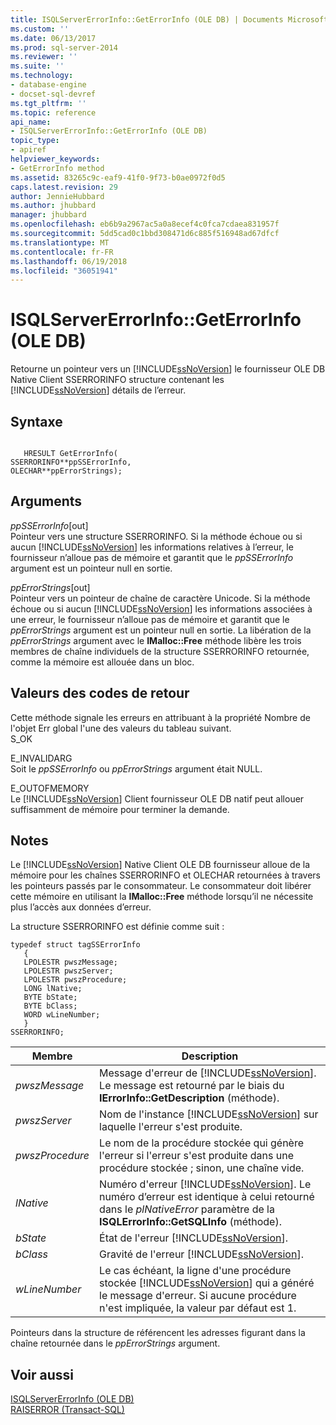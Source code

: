```yaml
---
title: ISQLServerErrorInfo::GetErrorInfo (OLE DB) | Documents Microsoft
ms.custom: ''
ms.date: 06/13/2017
ms.prod: sql-server-2014
ms.reviewer: ''
ms.suite: ''
ms.technology:
- database-engine
- docset-sql-devref
ms.tgt_pltfrm: ''
ms.topic: reference
api_name:
- ISQLServerErrorInfo::GetErrorInfo (OLE DB)
topic_type:
- apiref
helpviewer_keywords:
- GetErrorInfo method
ms.assetid: 83265c9c-eaf9-41f0-9f73-b0ae0972f0d5
caps.latest.revision: 29
author: JennieHubbard
ms.author: jhubbard
manager: jhubbard
ms.openlocfilehash: eb6b9a2967ac5a0a8ecef4c0fca7cdaea831957f
ms.sourcegitcommit: 5dd5cad0c1bbd308471d6c885f516948ad67dfcf
ms.translationtype: MT
ms.contentlocale: fr-FR
ms.lasthandoff: 06/19/2018
ms.locfileid: "36051941"
---
```

# <a name="isqlservererrorinfogeterrorinfo-ole-db"></a>ISQLServerErrorInfo::GetErrorInfo (OLE DB)
  Retourne un pointeur vers un [!INCLUDE[ssNoVersion](../../includes/ssnoversion-md.md)] le fournisseur OLE DB Native Client SSERRORINFO structure contenant les [!INCLUDE[ssNoVersion](../../includes/ssnoversion-md.md)] détails de l’erreur.  
  
## <a name="syntax"></a>Syntaxe  
  
```  
  
   HRESULT GetErrorInfo(  
SSERRORINFO**ppSSErrorInfo,  
OLECHAR**ppErrorStrings);  
```  
  
## <a name="arguments"></a>Arguments  
 *ppSSErrorInfo*[out]  
 Pointeur vers une structure SSERRORINFO. Si la méthode échoue ou si aucun [!INCLUDE[ssNoVersion](../../includes/ssnoversion-md.md)] les informations relatives à l’erreur, le fournisseur n’alloue pas de mémoire et garantit que le *ppSSErrorInfo* argument est un pointeur null en sortie.  
  
 *ppErrorStrings*[out]  
 Pointeur vers un pointeur de chaîne de caractère Unicode. Si la méthode échoue ou si aucun [!INCLUDE[ssNoVersion](../../includes/ssnoversion-md.md)] les informations associées à une erreur, le fournisseur n’alloue pas de mémoire et garantit que le *ppErrorStrings* argument est un pointeur null en sortie. La libération de la *ppErrorStrings* argument avec le **IMalloc::Free** méthode libère les trois membres de chaîne individuels de la structure SSERRORINFO retournée, comme la mémoire est allouée dans un bloc.  
  
## <a name="return-code-values"></a>Valeurs des codes de retour  
 Cette méthode signale les erreurs en attribuant à la propriété Nombre de l'objet Err global l'une des valeurs du tableau suivant.  
 S_OK  
  
 E_INVALIDARG  
 Soit le *ppSSErrorInfo* ou *ppErrorStrings* argument était NULL.  
  
 E_OUTOFMEMORY  
 Le [!INCLUDE[ssNoVersion](../../includes/ssnoversion-md.md)] Client fournisseur OLE DB natif peut allouer suffisamment de mémoire pour terminer la demande.  
  
## <a name="remarks"></a>Notes  
 Le [!INCLUDE[ssNoVersion](../../includes/ssnoversion-md.md)] Native Client OLE DB fournisseur alloue de la mémoire pour les chaînes SSERRORINFO et OLECHAR retournées à travers les pointeurs passés par le consommateur. Le consommateur doit libérer cette mémoire en utilisant la **IMalloc::Free** méthode lorsqu’il ne nécessite plus l’accès aux données d’erreur.  
  
 La structure SSERRORINFO est définie comme suit :  
  
```  
typedef struct tagSSErrorInfo  
   {  
   LPOLESTR pwszMessage;  
   LPOLESTR pwszServer;  
   LPOLESTR pwszProcedure;  
   LONG lNative;  
   BYTE bState;  
   BYTE bClass;  
   WORD wLineNumber;  
   }  
SSERRORINFO;  
```  
  
|Membre|Description|  
|------------|-----------------|  
|*pwszMessage*|Message d'erreur de [!INCLUDE[ssNoVersion](../../includes/ssnoversion-md.md)]. Le message est retourné par le biais du **IErrorInfo::GetDescription** (méthode).|  
|*pwszServer*|Nom de l'instance [!INCLUDE[ssNoVersion](../../includes/ssnoversion-md.md)] sur laquelle l'erreur s'est produite.|  
|*pwszProcedure*|Le nom de la procédure stockée qui génère l'erreur si l'erreur s'est produite dans une procédure stockée ; sinon, une chaîne vide.|  
|*lNative*|Numéro d'erreur [!INCLUDE[ssNoVersion](../../includes/ssnoversion-md.md)]. Le numéro d’erreur est identique à celui retourné dans le *plNativeError* paramètre de la **ISQLErrorInfo::GetSQLInfo** (méthode).|  
|*bState*|État de l'erreur [!INCLUDE[ssNoVersion](../../includes/ssnoversion-md.md)].|  
|*bClass*|Gravité de l'erreur [!INCLUDE[ssNoVersion](../../includes/ssnoversion-md.md)].|  
|*wLineNumber*|Le cas échéant, la ligne d'une procédure stockée [!INCLUDE[ssNoVersion](../../includes/ssnoversion-md.md)] qui a généré le message d'erreur. Si aucune procédure n'est impliquée, la valeur par défaut est 1.|  
  
 Pointeurs dans la structure de référencent les adresses figurant dans la chaîne retournée dans le *ppErrorStrings* argument.  
  
## <a name="see-also"></a>Voir aussi  
 [ISQLServerErrorInfo &#40;OLE DB&#41;](../../database-engine/dev-guide/isqlservererrorinfo-ole-db.md)   
 [RAISERROR &#40;Transact-SQL&#41;](/sql/t-sql/language-elements/raiserror-transact-sql)  
  
  
